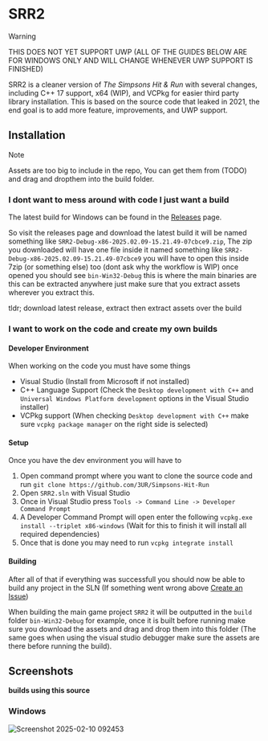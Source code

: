 # SRR2

> [!WARNING]  
> THIS DOES NOT YET SUPPORT UWP (ALL OF THE GUIDES BELOW ARE FOR WINDOWS ONLY AND WILL CHANGE WHENEVER UWP SUPPORT IS FINISHED)

SRR2 is a cleaner version of *The Simpsons Hit & Run* with several changes, including C++ 17 support, x64 (WIP), and VCPkg for easier third party library installation. This is based on the source code that leaked in 2021, the end goal is to add more feature, improvements, and UWP support.

## Installation

> [!NOTE]
> Assets are too big to include in the repo, You can get them from (TODO) and drag and dropthem into the build folder.

### I dont want to mess around with code I just want a build

The latest build for Windows can be found in the [Releases](https://github.com/3UR/Simpsons-Hit-Run/releases) page.

So visit the releases page and download the latest build it will be named something like `SRR2-Debug-x86-2025.02.09-15.21.49-07cbce9.zip`, 
The zip you downloaded will have one file inside it named something like `SRR2-Debug-x86-2025.02.09-15.21.49-07cbce9` you will have to open this inside 7zip (or something else) too (dont ask why the workflow is WIP) once opened you should see `bin-Win32-Debug` this is where the main binaries are this can be extracted anywhere just make sure that you extract assets wherever you extract this.

tldr; download latest release, extract then extract assets over the build


### I want to work on the code and create my own builds

#### Developer Environment

When working on the code you must have some things

- Visual Studio (Install from Microsoft if not installed)
- C++ Language Support (Check the `Desktop development with C++` and `Universal Windows Platform development` options in the Visual Studio installer)
- VCPkg support (When checking `Desktop development with C++` make sure `vcpkg package manager` on the right side is selected)

#### Setup

Once you have the dev environment you will have to

1. Open command prompt where you want to clone the source code and run `git clone https://github.com/3UR/Simpsons-Hit-Run`
2. Open `SRR2.sln` with Visual Studio
3. Once in Visual Studio press `Tools -> Command Line -> Developer Command Prompt`
4. A Developer Command Prompt will open enter the following `vcpkg.exe install --triplet x86-windows` (Wait for this to finish it will install all required dependencies)
5. Once that is done you may need to run `vcpkg integrate install`

#### Building

After all of that if everything was successfull you should now be able to build any project in the SLN (If something went wrong above [Create an Issue](https://github.com/3UR/Simpsons-Hit-Run/issues/new?template=Blank+issue))

When building the main game project `SRR2` it will be outputted in the `build` folder `bin-Win32-Debug` for example, once it is built before running make sure you download the assets and drag and drop them into this folder (The same goes when using the visual studio debugger make sure the assets are there before running the build).

## Screenshots

**builds using this source**

### Windows

![Screenshot 2025-02-10 092453](https://github.com/user-attachments/assets/7b5c9c6a-259d-4e5d-bd07-e429bd2f54bb)
